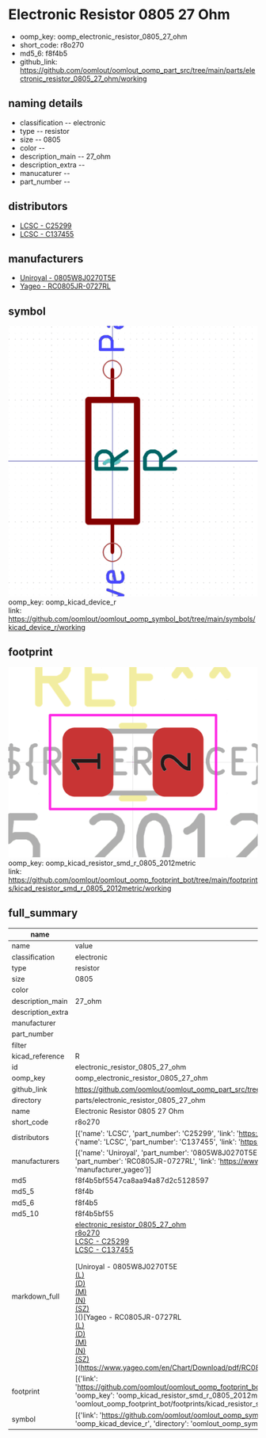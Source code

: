 # Electronic Resistor 0805 27 Ohm

  
* oomp_key: oomp_electronic_resistor_0805_27_ohm 
* short_code: r8o270
* md5_6: f8f4b5  
* github_link: https://github.com/oomlout/oomlout_oomp_part_src/tree/main/parts/electronic_resistor_0805_27_ohm/working  
## naming details
* classification -- electronic
* type -- resistor
* size -- 0805
* color -- 
* description_main -- 27_ohm
* description_extra -- 
* manucaturer -- 
* part_number -- 

## distributors
* [LCSC - C25299](https://lcsc.com/product-detail/C25299.html)  
* [LCSC - C137455](https://lcsc.com/product-detail/C137455.html)  

## manufacturers
* [Uniroyal - 0805W8J0270T5E]()  
* [Yageo - RC0805JR-0727RL](https://www.yageo.com/en/Chart/Download/pdf/RC0805JR-0727RL)  

## symbol

![](symbol/0/working/working_600.png)  
oomp_key: oomp_kicad_device_r  
link: https://github.com/oomlout/oomlout_oomp_symbol_bot/tree/main/symbols/kicad_device_r/working  

## footprint

![](footprint/0/working/working_600.png)  
oomp_key: oomp_kicad_resistor_smd_r_0805_2012metric  
link: https://github.com/oomlout/oomlout_oomp_footprint_bot/tree/main/footprints/kicad_resistor_smd_r_0805_2012metric/working  

## full_summary
| name | value | 
| --- | --- | 
| name | value | 
| classification | electronic | 
| type | resistor | 
| size | 0805 | 
| color |  | 
| description_main | 27_ohm | 
| description_extra |  | 
| manufacturer |  | 
| part_number |  | 
| filter |  | 
| kicad_reference | R | 
| id | electronic_resistor_0805_27_ohm | 
| oomp_key | oomp_electronic_resistor_0805_27_ohm | 
| github_link | https://github.com/oomlout/oomlout_oomp_part_src/tree/main/parts/electronic_resistor_0805_27_ohm/working | 
| directory | parts/electronic_resistor_0805_27_ohm | 
| name | Electronic Resistor 0805 27 Ohm | 
| short_code | r8o270 | 
| distributors | [{'name': 'LCSC', 'part_number': 'C25299', 'link': 'https://lcsc.com/product-detail/C25299.html', 'id': 'distributor_lcsc'}, {'name': 'LCSC', 'part_number': 'C137455', 'link': 'https://lcsc.com/product-detail/C137455.html', 'id': 'distributor_lcsc'}] | 
| manufacturers | [{'name': 'Uniroyal', 'part_number': '0805W8J0270T5E', 'link': '', 'id': 'manufacturer_uniroyal'}, {'name': 'Yageo', 'part_number': 'RC0805JR-0727RL', 'link': 'https://www.yageo.com/en/Chart/Download/pdf/RC0805JR-0727RL', 'id': 'manufacturer_yageo'}] | 
| md5 | f8f4b5bf5547ca8aa94a87d2c5128597 | 
| md5_5 | f8f4b | 
| md5_6 | f8f4b5 | 
| md5_10 | f8f4b5bf55 | 
| markdown_full | [electronic_resistor_0805_27_ohm](https://github.com/oomlout/oomlout_oomp_part_src/tree/main/parts/electronic_resistor_0805_27_ohm/working)<br>[r8o270](https://github.com/oomlout/oomlout_oomp_part_src/tree/main/parts/electronic_resistor_0805_27_ohm/working)<br>[LCSC - C25299<br>](https://lcsc.com/product-detail/C25299.html)[LCSC - C137455<br>](https://lcsc.com/product-detail/C137455.html)<br>[Uniroyal - 0805W8J0270T5E<br>[(L)<br>](https://www.lcsc.com/search?q=0805W8J0270T5E)[(D)<br>](https://www.digikey.com/en/products?,keywords=0805W8J0270T5E)[(M)<br>](https://www.mouser.com/Search/Refine?Keyword=0805W8J0270T5E)[(N)<br>](https://www.newark.com/search?st=0805W8J0270T5E)[(SZ)<br>](https://so.szlcsc.com/global.html?k=0805W8J0270T5E)]()[Yageo - RC0805JR-0727RL<br>[(L)<br>](https://www.lcsc.com/search?q=RC0805JR-0727RL)[(D)<br>](https://www.digikey.com/en/products?,keywords=RC0805JR-0727RL)[(M)<br>](https://www.mouser.com/Search/Refine?Keyword=RC0805JR-0727RL)[(N)<br>](https://www.newark.com/search?st=RC0805JR-0727RL)[(SZ)<br>](https://so.szlcsc.com/global.html?k=RC0805JR-0727RL)](https://www.yageo.com/en/Chart/Download/pdf/RC0805JR-0727RL) | 
| footprint | [{'link': 'https://github.com/oomlout/oomlout_oomp_footprint_bot/tree/main/foootprntss/kicad_resistor_smd_r_0805_2012metric', 'oomp_key': 'oomp_kicad_resistor_smd_r_0805_2012metric', 'directory': 'oomlout_oomp_footprint_bot/footprints/kicad_resistor_smd_r_0805_2012metric//working/working.kicad_mod'}] | 
| symbol | [{'link': 'https://github.com/oomlout/oomlout_oomp_symbol_bot/tree/main/symbols/kicad_device_r', 'oomp_key': 'oomp_kicad_device_r', 'directory': 'oomlout_oomp_symbol_bot/symbols/kicad_device_r//working/working.kicad_sym'}] | 
